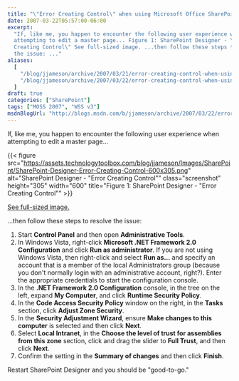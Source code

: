 ```yaml
---
title: "\"Error Creating Control\" when using Microsoft Office SharePoint Designer 2007"
date: 2007-03-22T05:57:00-06:00
excerpt:
  "If, like me, you happen to encounter the following user experience when
  attempting to edit a master page... Figure 1: SharePoint Designer - \"Error
  Creating Control\" See full-sized image. ...then follow these steps to resolve
  the issue: ..."
aliases:
  [
    "/blog/jjameson/archive/2007/03/21/error-creating-control-when-using-microsoft-office-sharepoint-designer-2007.aspx",
    "/blog/jjameson/archive/2007/03/22/error-creating-control-when-using-microsoft-office-sharepoint-designer-2007.aspx",
  ]
draft: true
categories: ["SharePoint"]
tags: ["MOSS 2007", "WSS v3"]
msdnBlogUrl: "http://blogs.msdn.com/b/jjameson/archive/2007/03/22/error-creating-control-when-using-microsoft-office-sharepoint-designer-2007.aspx"
---
```


If, like me, you happen to encounter the following user experience when
attempting to edit a master page...

{{< figure
src="https://assets.technologytoolbox.com/blog/jjameson/Images/SharePoint/SharePoint-Designer-Error-Creating-Control-600x305.png"
alt="SharePoint Designer - \"Error Creating Control\"" class="screenshot"
height="305" width="600"
title="Figure 1: SharePoint Designer - \"Error Creating Control\"" >}}

[See full-sized image.](https://assets.technologytoolbox.com/blog/jjameson/Images/SharePoint/SharePoint-Designer-Error-Creating-Control-756x384.png)

...then follow these steps to resolve the issue:

1. Start **Control Panel** and then open **Administrative Tools**.
2. In Windows Vista, right-click **Microsoft .NET Framework 2.0 Configuration**
   and click **Run as administrator**. If you are not using Windows Vista, then
   right-click and select **Run as...** and specify an account that is a member
   of the local Administrators group (because you don't normally login with an
   administrative account, right?). Enter the appropriate credentials to start
   the configuration console.
3. In the **.NET Framework 2.0 Configuration** console, in the tree on the left,
   expand **My Computer**, and click **Runtime Security Policy**.
4. In the **Code Access Security Policy** window on the right, in the **Tasks**
   section, click **Adjust Zone Security**.
5. In the **Security Adjustment Wizard**, ensure **Make changes to this
   computer** is selected and then click **Next**.
6. Select **Local Intranet**, in the **Choose the level of trust for assemblies
   from this zone** section, click and drag the slider to **Full Trust**, and
   then click **Next**.
7. Confirm the setting in the **Summary of changes** and then click **Finish**.

Restart SharePoint Designer and you should be "good-to-go."

